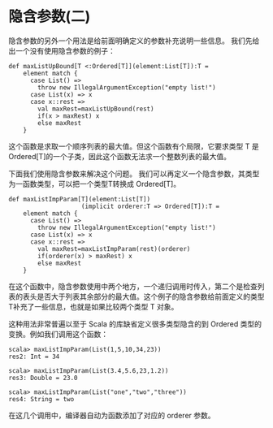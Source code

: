 # 隐含参数(二) #
隐含参数的另外一个用法是给前面明确定义的参数补充说明一些信息。 我们先给出一个没有使用隐含参数的例子：

```
def maxListUpBound[T <:Ordered[T]](element:List[T]):T =
    element match {
      case List() =>
        throw new IllegalArgumentException("empty list!")
      case List(x) => x
      case x::rest =>
        val maxRest=maxListUpBound(rest)
        if(x > maxRest) x
        else maxRest
    }
```

这个函数是求取一个顺序列表的最大值。但这个函数有个局限，它要求类型 T 是 Ordered[T]的一个子类，因此这个函数无法求一个整数列表的最大值。


下面我们使用隐含参数来解决这个问题。 我们可以再定义一个隐含参数，其类型为一函数类型，可以把一个类型T转换成 Ordered[T]。

```
def maxListImpParam[T](element:List[T])
                    (implicit orderer:T => Ordered[T]):T =
    element match {
      case List() =>
        throw new IllegalArgumentException("empty list!")
      case List(x) => x
      case x::rest =>
        val maxRest=maxListImpParam(rest)(orderer)
        if(orderer(x) > maxRest) x
        else maxRest
    }
```

在这个函数中，隐含参数使用中两个地方，一个递归调用时传入，第二个是检查列表的表头是否大于列表其余部分的最大值。这个例子的隐含参数给前面定义的类型T补充了一些信息，也就是如果比较两个类型 T 对象。


这种用法非常普遍以至于 Scala 的库缺省定义很多类型隐含的到 Ordered 类型的变换。例如我们调用这个函数：

```
scala> maxListImpParam(List(1,5,10,34,23))
res2: Int = 34
```

```
scala> maxListImpParam(List(3.4,5.6,23,1.2))
res3: Double = 23.0
```

```
scala> maxListImpParam(List("one","two","three"))
res4: String = two
```

在这几个调用中，编译器自动为函数添加了对应的 orderer 参数。
